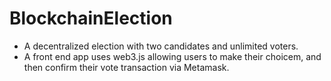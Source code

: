 # BlockchainElection

- A decentralized election with two candidates and unlimited voters. 
- A front end app uses web3.js allowing users to make their choicem, and then confirm their vote transaction via Metamask.
